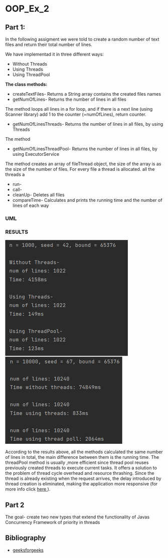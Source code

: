 # OOP_Ex_2

## Part 1:

In the following assigment we were told to create a random number of text files and return their total number of lines.

We have implementad it in three different ways:
* Without Threads
* Using Threads
* Using ThreadPool

<b>The class methods:</b>
* createTextFiles- Returns a String array contains the created files names
* getNumOfLines- Returns the number of lines in all files

The method loops all lines in a for loop, and if there is a next line (using Scanner library) add 1 to the counter (=numOfLines), return counter.

* getNumOfLinesThreads- Returns the number of lines in all files, by using Threads 

The method 

* getNumOfLinesThreadPool- Returns the number of lines in all files, by using ExecutorService

The method creates an array of fileThread object, the size of the array is as the size of the number of files. For every file a thread is allocated.
all the threads a 

* run- 
* call- 
* cleanUp- Deletes all files
* compareTime- Calculates and prints the running time and the number of lines of each way


### UML

### RESULTS
<img src=https://github.com/ChenLipschitz/OOP_Ex_2/blob/master/Images/threadPoolWins-1000.png alt="1000files">
<img src=https://github.com/ChenLipschitz/OOP_Ex_2/blob/master/Images/10000%20filse.png alt="10000files">

According to the results above, all the methods calculated the same number of lines in total, the main difference between them is the running time.
The threadPool method is usually ,more efficient since thread pool reuses previously created threads to execute current tasks.  It offers a solution to the problem of thread cycle overhead and resource thrashing. Since the thread is already existing when the request arrives, the delay introduced by thread creation is eliminated, making the application more responsive (for more info click <a href=https://www.geeksforgeeks.org/thread-pools-java/> here </a>).


## Part 2
The goal- create two new types that extend the functionality of Javas Concurrency Framework of priority in threads

## Bibliography
* <a href=https://www.geeksforgeeks.org/thread-pools-java/> geeksforgeeks </a>
